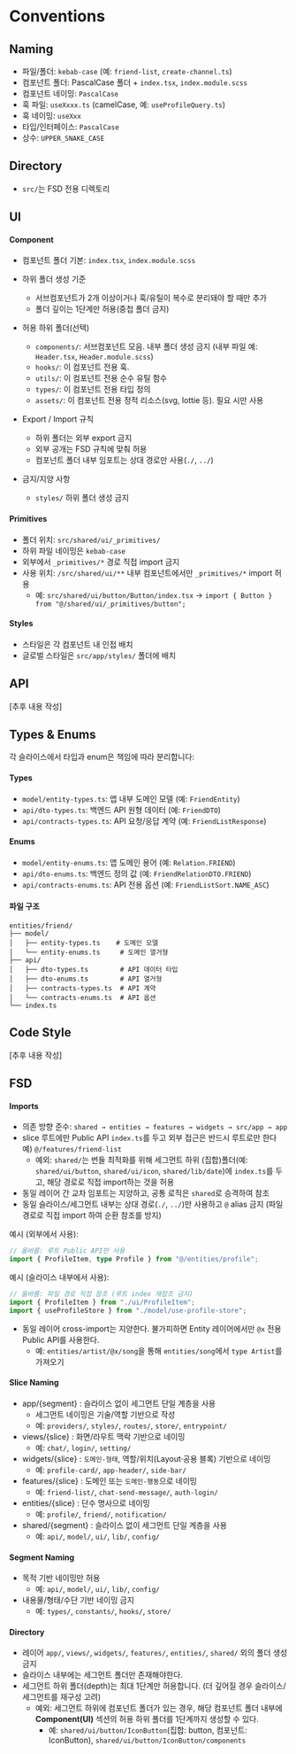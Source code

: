 # Conventions

## Naming

- 파일/폴더: `kebab-case` (예: `friend-list`, `create-channel.ts`)
- 컴포넌트 폴더: PascalCase 폴더 + `index.tsx`, `index.module.scss`
- 컴포넌트 네이밍: `PascalCase`
- 훅 파일: `useXxxx.ts` (camelCase, 예: `useProfileQuery.ts`)
- 훅 네이밍: `useXxx`
- 타입/인터페이스: `PascalCase`
- 상수: `UPPER_SNAKE_CASE`

## Directory

- `src/`는 FSD 전용 디렉토리

## UI

#### Component

- 컴포넌트 폴더 기본: `index.tsx`, `index.module.scss`
- 하위 폴더 생성 기준
  - 서브컴포넌트가 2개 이상이거나 훅/유틸이 복수로 분리돼야 할 때만 추가
  - 폴더 깊이는 1단계만 허용(중첩 폴더 금지)
- 허용 하위 폴더(선택)

  - `components/`: 서브컴포넌트 모음. 내부 폴더 생성 금지 (내부 파일 예: `Header.tsx`, `Header.module.scss`)
  - `hooks/`: 이 컴포넌트 전용 훅.
  - `utils/`: 이 컴포넌트 전용 순수 유틸 함수
  - `types/`: 이 컴포넌트 전용 타입 정의
  - `assets/`: 이 컴포넌트 전용 정적 리소스(svg, lottie 등). 필요 시만 사용

- Export / Import 규칙

  - 하위 폴더는 외부 export 금지
  - 외부 공개는 FSD 규칙에 맞춰 허용
  - 컴포넌트 폴더 내부 임포트는 상대 경로만 사용(`./`, `../`)

- 금지/지양 사항
  - `styles/` 하위 폴더 생성 금지

#### Primitives

- 폴더 위치: `src/shared/ui/_primitives/`
- 하위 파일 네이밍은 `kebab-case`
- 외부에서 `_primitives/*` 경로 직접 import 금지
- 사용 위치: `/src/shared/ui/**` 내부 컴포넌트에서만 `_primitives/*` import 허용
  - 예: `src/shared/ui/button/Button/index.tsx` → `import { Button } from "@/shared/ui/_primitives/button";`

#### Styles

- 스타일은 각 컴포넌트 내 인접 배치
- 글로벌 스타일은 `src/app/styles/` 폴더에 배치

## API

[추후 내용 작성]

## Types & Enums

각 슬라이스에서 타입과 enum은 책임에 따라 분리합니다:

#### Types

- `model/entity-types.ts`: 앱 내부 도메인 모델 (예: `FriendEntity`)
- `api/dto-types.ts`: 백엔드 API 원형 데이터 (예: `FriendDTO`)
- `api/contracts-types.ts`: API 요청/응답 계약 (예: `FriendListResponse`)

#### Enums

- `model/entity-enums.ts`: 앱 도메인 용어 (예: `Relation.FRIEND`)
- `api/dto-enums.ts`: 백엔드 정의 값 (예: `FriendRelationDTO.FRIEND`)
- `api/contracts-enums.ts`: API 전용 옵션 (예: `FriendListSort.NAME_ASC`)

#### 파일 구조

```
entities/friend/
├── model/
│   ├── entity-types.ts    # 도메인 모델
│   └── entity-enums.ts     # 도메인 열거형
├── api/
│   ├── dto-types.ts        # API 데이터 타입
│   ├── dto-enums.ts        # API 열거형
│   ├── contracts-types.ts  # API 계약
│   └── contracts-enums.ts  # API 옵션
└── index.ts
```

## Code Style

[추후 내용 작성]

## FSD

#### Imports

- 의존 방향 준수: `shared → entities → features → widgets → src/app → app`
- slice 루트에만 Public API `index.ts`를 두고 외부 접근은 반드시 루트로만 한다 예) `@/features/friend-list`
  - 예외: `shared/`는 번들 최적화를 위해 세그먼트 하위 (집합)폴더(예: `shared/ui/button`, `shared/ui/icon`, `shared/lib/date`)에 `index.ts`를 두고, 해당 경로로 직접 import하는 것을 허용
- 동일 레이어 간 교차 임포트는 지양하고, 공통 로직은 `shared`로 승격하여 참조
- 동일 슬라이스/세그먼트 내부는 상대 경로(`./`, `../`)만 사용하고 `@` alias 금지 (파일 경로로 직접 import 하여 순환 참조를 방지)

예시 (외부에서 사용):

```ts
// 올바름: 루트 Public API만 사용
import { ProfileItem, type Profile } from "@/entities/profile";
```

예시 (슬라이스 내부에서 사용):

```ts
// 올바름: 파일 경로 직접 참조 (루트 index 재참조 금지)
import { ProfileItem } from "./ui/ProfileItem";
import { useProfileStore } from "./model/use-profile-store";
```

- 동일 레이어 cross-import는 지양한다. 불가피하면 Entity 레이어에서만 `@x` 전용 Public API를 사용한다.
  - 예: `entities/artist/@x/song`을 통해 `entities/song`에서 `type Artist`를 가져오기

#### Slice Naming

- app/{segment} : 슬라이스 없이 세그먼트 단일 계층을 사용
  - 세그먼트 네이밍은 기술/역할 기반으로 작성
  - 예: `providers/`, `styles/`, `routes/`, `store/`, `entrypoint/`
- views/{slice} : 화면/라우트 맥락 기반으로 네이밍
  - 예: `chat/`, `login/`, `setting/`
- widgets/{slice} : `도메인-형태`, 역할/위치(Layout·공용 블록) 기반으로 네이밍
  - 예: `profile-card/`, `app-header/`, `side-bar/`
- features/{slice} : 도메인 또는 `도메인-행동`으로 네이밍
  - 예: `friend-list/`, `chat-send-message/`, `auth-login/`
- entities/{slice} : 단수 명사으로 네이밍
  - 예: `profile/`, `friend/`, `notification/`
- shared/{segment} : 슬라이스 없이 세그먼트 단일 계층을 사용
  - 예: `api/`, `model/`, `ui/`, `lib/`, `config/`

#### Segment Naming

- 목적 기반 네이밍만 허용
  - 예: `api/`, `model/`, `ui/`, `lib/`, `config/`
- 내용물/형태/수단 기반 네이밍 금지
  - 예: `types/`, `constants/`, `hooks/`, `store/`

#### Directory

- 레이어 `app/`, `views/`, `widgets/`, `features/`, `entities/`, `shared/` 외의 폴더 생성 금지
- 슬라이스 내부에는 세그먼트 폴더만 존재해야한다.
- 세그먼트 하위 폴더(depth)는 최대 1단계만 허용합니다. (더 깊어질 경우 슬라이스/세그먼트를 재구성 고려)
  - 예외: 세그먼트 하위에 컴포넌트 폴더가 있는 경우, 해당 컴포넌트 폴더 내부에 **Component(UI)** 섹션의 허용 하위 폴더를 1단계까지 생성할 수 있다.
    - 예: `shared/ui/button/IconButton`(집합: button, 컴포넌트: IconButton), `shared/ui/button/IconButton/components`
